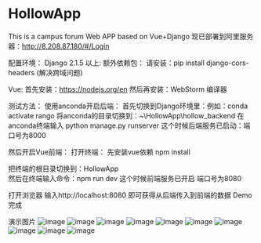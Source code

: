 # HollowApp
This is a campus forum Web APP based on Vue+Django
现已部署到阿里服务器：http://8.208.87.180/#/Login

配置环境：
Django 2.1.5 以上:
额外依赖包：
请安装：pip install django-cors-headers (解决跨域问题)

Vue:
首先安装：https://nodejs.org/en
然后再安装：WebStorm 编译器


测试方法：
使用anconda开启后端：
首先切换到Django环境里：例如：conda activate rango
将anconda的目录切换到：~\HollowApp\hollow_backend
在anconda终端输入 python manage.py runserver
这个时候后端服务已启动：端口号为8000

然后开启Vue前端：
打开终端：
先安装vue依赖
npm install

把终端的根目录切换到：HollowApp\
然后在终端输入命令：npm run dev
这个时候前端服务已开启 端口号为8080

打开浏览器 输入http://localhost:8080
即可获得从后端传入到前端的数据 Demo完成

演示图片
![image](https://github.com/HelloLeexy/HollowApp/assets/76617194/83e20eaf-483e-4ab0-802a-df4a43bf4b90)
![image](https://github.com/HelloLeexy/HollowApp/assets/76617194/90a3e57a-b9e6-4ae4-8aaa-8de89748a8cc)
![image](https://github.com/HelloLeexy/HollowApp/assets/76617194/90e42c87-dcb1-44ab-86c8-7070a7c66ef7)
![image](https://github.com/HelloLeexy/HollowApp/assets/76617194/a1026e71-bddd-435e-9507-234738dd8355)
![image](https://github.com/HelloLeexy/HollowApp/assets/76617194/ad60d9fd-9364-4824-8e1f-fc3032eb53f0)
![image](https://github.com/HelloLeexy/HollowApp/assets/76617194/e598becd-d821-41c2-856a-3b41ab761990)
![image](https://github.com/HelloLeexy/HollowApp/assets/76617194/31c35b28-1afd-400c-8a7f-3ba105131af7)
![image](https://github.com/HelloLeexy/HollowApp/assets/76617194/7c497492-4962-4dc3-a681-61d3818c0a8f)
![image](https://github.com/HelloLeexy/HollowApp/assets/76617194/d4acb69f-0158-41ae-b76c-68414f1654fe)
![image](https://github.com/HelloLeexy/HollowApp/assets/76617194/39c7e95e-7784-409c-8267-af3b73a9227e)


